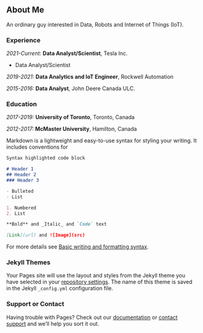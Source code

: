 ## About Me

An ordinary guy interested in Data, Robots and Internet of Things (IoT).

### Experience
_2021-Current:_
**Data Analyst/Scientist**, Tesla Inc. 
- Data Analyst/Scientist

_2019-2021:_
**Data Analytics and IoT Engineer**, Rockwell Automation 

_2015-2016:_ **Data Analyst**, John Deere Canada ULC. 

### Education

_2017-2019:_ **University of Toronto**, Toronto, Canada 

_2012-2017:_ **McMaster University**, Hamilton, Canada 

Markdown is a lightweight and easy-to-use syntax for styling your writing. It includes conventions for

```markdown
Syntax highlighted code block

# Header 1
## Header 2
### Header 3

- Bulleted
- List

1. Numbered
2. List

**Bold** and _Italic_ and `Code` text

[Link](url) and ![Image](src)
```

For more details see [Basic writing and formatting syntax](https://docs.github.com/en/github/writing-on-github/getting-started-with-writing-and-formatting-on-github/basic-writing-and-formatting-syntax).

### Jekyll Themes

Your Pages site will use the layout and styles from the Jekyll theme you have selected in your [repository settings](https://github.com/VCL1004/VCL1004.github.io/settings/pages). The name of this theme is saved in the Jekyll `_config.yml` configuration file.

### Support or Contact

Having trouble with Pages? Check out our [documentation](https://docs.github.com/categories/github-pages-basics/) or [contact support](https://support.github.com/contact) and we’ll help you sort it out.
